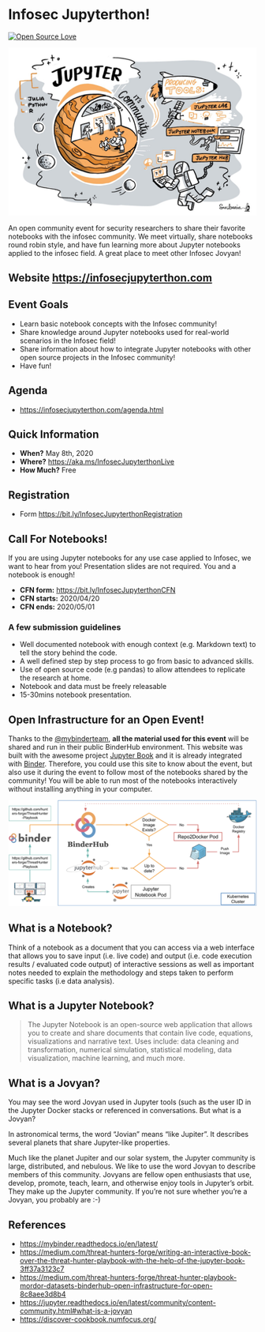 # Infosec Jupyterthon!

[![Open Source Love](https://badges.frapsoft.com/os/v3/open-source.svg?v=103)](https://github.com/ellerbrock/open-source-badges/)

<img src="docs/images/infosec-jupyterthon-main.png" width=700 alt="This image was created by Scriberia for The Turing Way community and is used under a CC-BY licence">

An open community event for security researchers to share their favorite notebooks with the infosec community. We meet virtually, share notebooks round robin style, and have fun learning more about Jupyter notebooks applied to the infosec field. A great place to meet other Infosec Jovyan!

## Website https://infosecjupyterthon.com

## Event Goals

* Learn basic notebook concepts with the Infosec community!
* Share knowledge around Jupyter notebooks used for real-world scenarios in the Infosec field!
* Share information about how to integrate Jupyter notebooks with other open source projects in the Infosec community!
* Have fun!

## Agenda

* https://infosecjupyterthon.com/agenda.html

## Quick Information
* **When?** May 8th, 2020
* **Where?** https://aka.ms/InfosecJupyterthonLive
* **How Much?** Free

## Registration

* Form https://bit.ly/InfosecJupyterthonRegistration

## Call For Notebooks!
If you are using Jupyter notebooks for any use case applied to Infosec, we want to hear from you! Presentation slides are not required. You and a notebook is enough! 

* **CFN form:** https://bit.ly/InfosecJupyterthonCFN
* **CFN starts:** 2020/04/20
* **CFN ends:** 2020/05/01

### A few submission guidelines
* Well documented notebook with enough context (e.g. Markdown text) to tell the story behind the code.
* A well defined step by step process to go from basic to advanced skills.
* Use of open source code (e.g pandas) to allow attendees to replicate the research at home.
* Notebook and data must be freely releasable
* 15-30mins notebook presentation.

## Open Infrastructure for an Open Event!

Thanks to the [@mybinderteam](https://twitter.com/mybinderteam), **all the material used for this event** will be shared and run in their public BinderHub environment. This website was built with the awesome project [Jupyter Book](https://github.com/jupyter/jupyter-book) and it is already integrated with [Binder](https://mybinder.org/). Therefore, you could use this site to know about the event, but also use it during the event to follow most of the notebooks shared by the community! You will be able to run most of the notebooks interactively without installing anything in your computer.

<img src="docs/content/images/binderhub-process.png" width=700 alt="Cyb3rWard0g">


## What is a Notebook?
Think of a notebook as a document that you can access via a web interface that allows you to save input (i.e. live code) and output (i.e. code execution results / evaluated code output) of interactive sessions as well as important notes needed to explain the methodology and steps taken to perform specific tasks (i.e data analysis).

## What is a Jupyter Notebook?
> The Jupyter Notebook is an open-source web application that allows you to create and share documents that contain live code, equations, visualizations and narrative text. Uses include: data cleaning and transformation, numerical simulation, statistical modeling, data visualization, machine learning, and much more.

## What is a Jovyan?

You may see the word Jovyan used in Jupyter tools (such as the user ID in the Jupyter Docker stacks or referenced in conversations. But what is a Jovyan?

In astronomical terms, the word “Jovian” means “like Jupiter”. It describes several planets that share Jupyter-like properties.

Much like the planet Jupiter and our solar system, the Jupyter community is large, distributed, and nebulous. We like to use the word Jovyan to describe members of this community. Jovyans are fellow open enthusiasts that use, develop, promote, teach, learn, and otherwise enjoy tools in Jupyter’s orbit. They make up the Jupyter community. If you’re not sure whether you’re a Jovyan, you probably are :-)

## References

* https://mybinder.readthedocs.io/en/latest/
* https://medium.com/threat-hunters-forge/writing-an-interactive-book-over-the-threat-hunter-playbook-with-the-help-of-the-jupyter-book-3ff37a3123c7
* https://medium.com/threat-hunters-forge/threat-hunter-playbook-mordor-datasets-binderhub-open-infrastructure-for-open-8c8aee3d8b4
* https://jupyter.readthedocs.io/en/latest/community/content-community.html#what-is-a-jovyan
* https://discover-cookbook.numfocus.org/